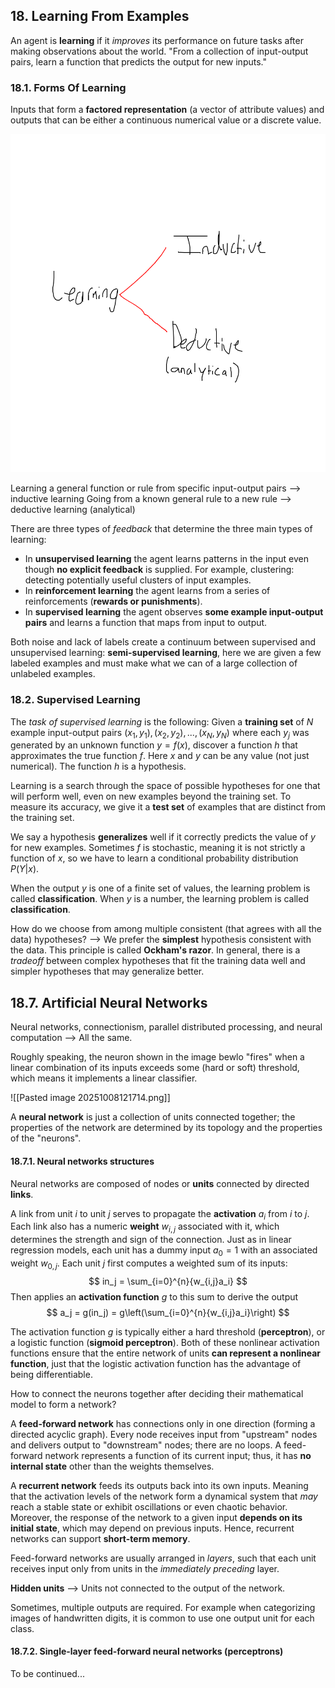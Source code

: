 ## 18. Learning From Examples

An agent is **learning** if it *improves* its performance on future tasks after making observations about the world.
"From a collection of input-output pairs, learn a function that predicts the output for new inputs."

### 18.1. Forms Of Learning

Inputs that form a **factored representation** (a vector of attribute values) and outputs that can be either a continuous numerical value or a discrete value.

![Types of Learning: Inductive and deductive](TypesOfLearning.jpg)

Learning a general function or rule from specific input-output pairs --> inductive learning
Going from a known general rule to a new rule --> deductive learning (analytical)

There are three types of *feedback* that determine the three main types of learning:
- In **unsupervised learning** the agent learns patterns in the input even though **no explicit feedback** is supplied. For example, clustering: detecting potentially useful clusters of input examples.
- In **reinforcement learning** the agent learns from a series of reinforcements (**rewards or punishments**).
- In **supervised learning** the agent observes **some example input-output pairs** and learns a function that maps from input to output.

Both noise and lack of labels create a continuum between supervised and unsupervised learning: **semi-supervised learning**, here we are given a few labeled examples and must make what we can of a large collection of unlabeled examples.

### 18.2. Supervised Learning

The *task of supervised learning* is the following:
Given a **training set** of $N$ example input-output pairs $(x_1, y_1), (x_2, y_2), ..., (x_N, y_N)$ where each $y_j$ was generated by an unknown function $y=f(x)$, discover a function $h$ that approximates the true function $f$.
Here $x$ and $y$ can be any value (not just numerical). The function $h$ is a hypothesis.

Learning is a search through the space of possible hypotheses for one that will perform well, even on new examples beyond the training set. To measure its accuracy, we give it a **test set** of examples that are distinct from the training set.

We say a hypothesis **generalizes** well if it correctly predicts the value of $y$ for new examples. Sometimes $f$ is stochastic, meaning it is not strictly a function of $x$, so we have to learn a conditional probability distribution $P(Y|x)$.

When the output $y$ is one of a finite set of values, the learning problem is called **classification**.
When $y$ is a number, the learning problem is called **classification**.

How do we choose from among multiple consistent (that agrees with all the data) hypotheses?
--> We prefer the **simplest** hypothesis consistent with the data. This principle is called **Ockham's razor**.
In general, there is a *tradeoff* between complex hypotheses that fit the training data well and simpler hypotheses that may generalize better.

## 18.7. Artificial Neural Networks

Neural networks, connectionism, parallel distributed processing, and neural computation --> All the same.

Roughly speaking, the neuron shown in the image bewlo "fires" when a linear combination of its inputs exceeds some (hard or soft) threshold, which means it implements a linear classifier.

![[Pasted image 20251008121714.png]]

A **neural network** is just a collection of units connected together; the properties of the network are determined by its topology and the properties of the "neurons".

#### 18.7.1. Neural networks structures

Neural networks are composed of nodes or **units** connected by directed **links**.

A link from unit $i$ to unit $j$ serves to propagate the **activation** $a_i$ from $i$ to $j$. Each link also has a numeric **weight** $w_{i,j}$ associated with it, which determines the strength and sign of the connection. Just as in linear regression models, each unit has a dummy input $a_0 = 1$ with an associated weight $w_{0,j}$. Each unit $j$ first computes a weighted sum of its inputs:
$$
in_j = \sum_{i=0}^{n}{w_{i,j}a_i}
$$Then applies an **activation function** *g* to this sum to derive the output
$$
a_j = g(in_j) = g\left(\sum_{i=0}^{n}{w_{i,j}a_i}\right)
$$

The activation function *g* is typically either a hard threshold (**perceptron**), or a logistic function (**sigmoid perceptron**). Both of these nonlinear activation functions ensure that the entire network of units **can represent a nonlinear function**, just that the logistic activation function has the advantage of being differentiable.

How to connect the neurons together after deciding their mathematical model to form a network?

A **feed-forward network** has connections only in one direction (forming a directed acyclic graph). Every node receives input from "upstream" nodes and delivers output to "downstream" nodes; there are no loops. A feed-forward network represents a function of its current input; thus, it has **no internal state** other than the weights themselves.

A **recurrent network** feeds its outputs back into its own inputs. Meaning that the activation levels of the network form a dynamical system that *may* reach a stable state or exhibit oscillations or even chaotic behavior. Moreover, the response of the network to a given input **depends on its initial state**, which may depend on previous inputs. Hence, recurrent networks can support **short-term memory**.

Feed-forward networks are usually arranged in *layers*, such that each unit receives input only from units in the *immediately preceding* layer.

**Hidden units** --> Units not connected to the output of the network.

Sometimes, multiple outputs are required. For example when categorizing images of handwritten digits, it is common to use one output unit for each class.

#### 18.7.2. Single-layer feed-forward neural networks (perceptrons)

To be continued...